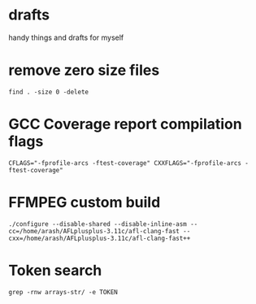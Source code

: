 # drafts
handy things and drafts for myself


# remove zero size files
`find . -size 0 -delete`

# GCC Coverage report compilation flags
`CFLAGS="-fprofile-arcs -ftest-coverage" CXXFLAGS="-fprofile-arcs -ftest-coverage"`


# FFMPEG custom build
`./configure --disable-shared --disable-inline-asm --cc=/home/arash/AFLplusplus-3.11c/afl-clang-fast --cxx=/home/arash/AFLplusplus-3.11c/afl-clang-fast++`


# Token search
`grep -rnw arrays-str/ -e TOKEN`
